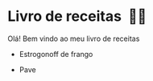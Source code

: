 # Livro de receitas​ ​ :man_cook:

Olá! Bem vindo ao meu livro de receitas

- Estrogonoff de frango

- Pave

  





